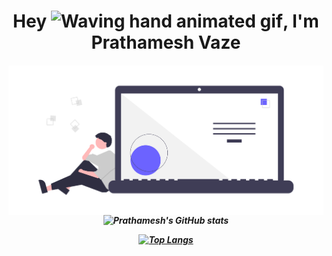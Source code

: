 <h1 align="center">Hey <img src="https://raw.githubusercontent.com/nixin72/nixin72/master/wave.gif" 
         alt="Waving hand animated gif"
         height="45"
         width="45" />, I'm Prathamesh Vaze</h1>
<h5 align="center">

<img align="right" alt="GIF" src="https://github.com/PrathameshVaze1/PrathameshVaze1/blob/main/code.png?raw=true" />

![Prathamesh's GitHub stats](https://github-readme-stats.vercel.app/api?username=PrathameshVaze1&show_icons=true&theme=radical)

[![Top Langs](https://github-readme-stats.vercel.app/api/top-langs/?username=PrathameshVaze1&layout=compact)](https://github.com/anuraghazra/github-readme-stats)

<!-- width="600" height="320 -->